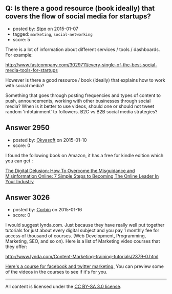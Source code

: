 ## Q: Is there a good resource (book ideally) that covers the flow of social media for startups?

- posted by: [Stpn](https://stackexchange.com/users/460225/stpn) on 2015-01-07
- tagged: `marketing`, `social-networking`
- score: 5

There is a lot of information about different services / tools / dashboards. For example:

http://www.fastcompany.com/3029711/every-single-of-the-best-social-media-tools-for-startups

However is there a good resource / book (ideally) that explains how to work with social media? 

Something that goes through posting frequencies and types of content to push, announcements, working with other businesses through social media? When is it better to use videos, should one or should not tweet random 'infotainment' to followers. B2C vs B2B social media strategies?



## Answer 2950

- posted by: [Okyasoft](https://stackexchange.com/users/294248/okyasoft) on 2015-01-10
- score: 0

<p>I found the following book on Amazon, it has a free for kindle edition which you can get :</p>

<p><a href="http://amzn.com/B00LB09PGS" rel="nofollow">The Digital Delusion: How To Overcome the Misguidance and Misinformation Online: 7 Simple Steps to Becoming The Online Leader In Your Industry</a></p>



## Answer 3026

- posted by: [Corbin](https://stackexchange.com/users/5129216/corbin) on 2015-01-16
- score: 0

<p>I would suggest lynda.com. Just because they have really well put together tutorials for just about every digital subject and you pay 1 monthly fee for access of thousand of courses. (Web Development, Programming, Marketing, SEO, and so on). Here is a list of Marketing video courses that they offer: </p>

<p><a href="http://www.lynda.com/Content-Marketing-training-tutorials/2379-0.html" rel="nofollow">http://www.lynda.com/Content-Marketing-training-tutorials/2379-0.html</a></p>

<p><a href="http://www.lynda.com/sdk/Facebook-tutorials/Social-Media-Marketing-Facebook-Twitter/47759-2.html" rel="nofollow">Here's a course for facebook and twitter marketing.</a> You can preview some of the videos in the courses to see if it's for you. </p>




---

All content is licensed under the [CC BY-SA 3.0 license](https://creativecommons.org/licenses/by-sa/3.0/).
